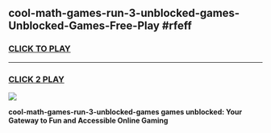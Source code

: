 
## cool-math-games-run-3-unblocked-games-Unblocked-Games-Free-Play #rfeff
<h3>
<a href="https://us.freeplayer.one?title=cool-math-games-run-3-unblocked-games&ref=9M">CLICK TO PLAY</a></h3>
<hr>

<h3>
<a href="https://us.freeplayer.one?title=cool-math-games-run-3-unblocked-games&ref=9M">CLICK 2 PLAY</a>
  
</h3>

<a href="https://us.freeplayer.one?title=cool-math-games-run-3-unblocked-games&ref=9M"><img src="https://clearcache.store/games.png"></a>


**cool-math-games-run-3-unblocked-games games unblocked: Your Gateway to Fun and Accessible Online Gaming**

